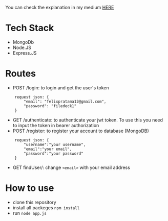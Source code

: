 You can check the explanation in my medium [HERE](https://medium.com/@felixpratama242/login-authentication-with-nodejs-7e56aaa3764a)

# Tech Stack

- MongoDb
- Node.JS
- Express.JS

# Routes

- POST /login: to login and get the user's token
```
    request json: {
        "email": "felixpratama12@gmail.com",
        "password": "filedeck1"
    }
```
- GET /authenticate: to authenticate your jwt token. To use this you need to input the token in bearer authorization
- POST /register: to register your account to database (MongoDB)
```
    request json: {
        "username":"your username",
        "email":"your email",
        "password":"your password"
    }
```
- GET findUser/<email>: change `<email>` with your email address


# How to use

- clone this repository
- install all packeges `npm install`
- run `node app.js`

